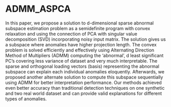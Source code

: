 # ADMM_ASPCA

In this paper, we propose a solution to d-dimensional sparse abnormal subspace estimation problem as a semidefinite program with convex relaxation and using the connection of PCA with singular value decomposition (SVD) incorporating noisy input matrix. The solution gives us a subspace where anomalies have higher projection length. The convex problem is solved efficiently and effectively using Alternating Direction Method of Multipliers (ADMM) computing the ‘abnormal’, d least significant PC’s covering less variance of dataset and very much interpretable. The sparse and orthogonal loading vectors (basis) representing the abnormal subspace can explain each individual anomalies eloquently. Afterwards, we proposed another alternate solution to compute this subspace sequentially using ADMM for better interpretation performance. Our methods achieved even better accuracy than traditional detection techniques on one synthetic and two real world dataset and can provide valid explanations for different types of anomalies.
